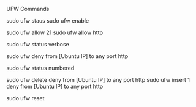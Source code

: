 UFW Commands

sudo ufw staus
sudo ufw enable

sudo ufw allow 21
sudo ufw allow http

sudo ufw status verbose

sudo ufw deny from [Ubuntu IP] to any port http

sudo ufw status numbered

sudo ufw delete deny from [Ubuntu IP] to any port http
sudo ufw insert 1 deny from [Ubuntu IP] to any port http

sudo ufw reset
